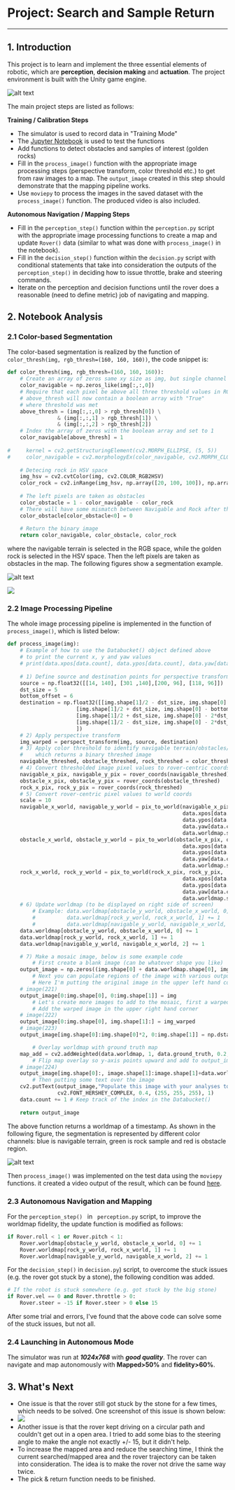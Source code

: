 # Project: Search and Sample Return
---

## 1. Introduction

This project is to learn and implement the three essential elements of robotic, which are **perception**, **decision making** and **actuation**. The project environment is built with the Unity game engine.

![alt text][image1]

The main project steps are listed as follows:

**Training / Calibration Steps**

* The simulator is used to record data in "Training Mode"
* The [Jupyter Notebook](./code/Rover_Project_Test_Notebook.ipynb) is used to test the functions
* Add functions to detect obstacles and samples of interest (golden rocks)
* Fill in the `process_image()` function with the appropriate image processing steps (perspective transform, color threshold etc.) to get from raw images to a map.  The `output_image` created in this step should demonstrate that the mapping pipeline works.
* Use `moviepy` to process the images in the saved dataset with the `process_image()` function.  The produced video is also included.

**Autonomous Navigation / Mapping Steps**

* Fill in the `perception_step()` function within the `perception.py` script with the appropriate image processing functions to create a map and update `Rover()` data (similar to what was done with `process_image()` in the notebook). 
* Fill in the `decision_step()` function within the `decision.py` script with conditional statements that take into consideration the outputs of the `perception_step()` in deciding how to issue throttle, brake and steering commands. 
* Iterate on the perception and decision functions until the rover does a reasonable (need to define metric) job of navigating and mapping. 

[//]: # "Image References"

[image1]: ./misc/rover_image.jpg
[worldmap]: ./output/worldmap.png
[rock_img]: ./calibration_images/example_rock1.jpg
[stuck_issue]: ./output/stuck_issue.PNG
[segmentation]: ./output/segmentation.png

## 2. Notebook Analysis
### 2.1 Color-based Segmentation

The color-based segmentation is realized by the function of `color_thresh(img, rgb_thresh=(160, 160, 160))`, the code snippet is:

```python
def color_thresh(img, rgb_thresh=(160, 160, 160)):
    # Create an array of zeros same xy size as img, but single channel
    color_navigable = np.zeros_like(img[:,:,0])
    # Require that each pixel be above all three threshold values in RGB
    # above_thresh will now contain a boolean array with "True"
    # where threshold was met
    above_thresh = (img[:,:,0] > rgb_thresh[0]) \
                & (img[:,:,1] > rgb_thresh[1]) \
                & (img[:,:,2] > rgb_thresh[2])
    # Index the array of zeros with the boolean array and set to 1
    color_navigable[above_thresh] = 1
    
#     kernel = cv2.getStructuringElement(cv2.MORPH_ELLIPSE, (5, 5))
#     color_navigable = cv2.morphologyEx(color_navigable, cv2.MORPH_CLOSE, kernel)
    
    # Detecing rock in HSV space
    img_hsv = cv2.cvtColor(img, cv2.COLOR_RGB2HSV)
    color_rock = cv2.inRange(img_hsv, np.array([20, 100, 100]), np.array([30, 255, 255])) / 255
    
    # The left pixels are taken as obstacles
    color_obstacle = 1 - color_navigable - color_rock
    # There will have some mismatch between Navigable and Rock after the above mophological transformation, so set the negtive values to zero
    color_obstacle[color_obstacle<0] = 0
       
    # Return the binary image
    return color_navigable, color_obstacle, color_rock
```

where the navigable terrain is selected in the RGB space, while the golden rock is selected in the HSV space. Then the left pixels are taken as obstacles in the map. The following figures show a segmentation example.

![alt text][rock_img]

![][segmentation]

### 2.2 Image Processing Pipeline

The whole image processing pipeline is implemented in the function of `process_image()`, which is listed below:

```python
def process_image(img):
    # Example of how to use the Databucket() object defined above
    # to print the current x, y and yaw values 
    # print(data.xpos[data.count], data.ypos[data.count], data.yaw[data.count])
    
    # 1) Define source and destination points for perspective transform
    source = np.float32([[14, 140], [301 ,140],[200, 96], [118, 96]])
    dst_size = 5 
    bottom_offset = 6
    destination = np.float32([[img.shape[1]/2 - dst_size, img.shape[0] - bottom_offset],
                      [img.shape[1]/2 + dst_size, img.shape[0] - bottom_offset],
                      [img.shape[1]/2 + dst_size, img.shape[0] - 2*dst_size - bottom_offset], 
                      [img.shape[1]/2 - dst_size, img.shape[0] - 2*dst_size - bottom_offset],
                      ])
    # 2) Apply perspective transform
    img_warped = perspect_transform(img, source, destination)
    # 3) Apply color threshold to identify navigable terrain/obstacles/rock samples
    #    which returns a binary threshed image
    navigable_threshed, obstacle_threshed, rock_threshed = color_thresh(img_warped)
    # 4) Convert thresholded image pixel values to rover-centric coords
    navigable_x_pix, navigable_y_pix = rover_coords(navigable_threshed)
    obstacle_x_pix, obstacle_y_pix = rover_coords(obstacle_threshed)
    rock_x_pix, rock_y_pix = rover_coords(rock_threshed)
    # 5) Convert rover-centric pixel values to world coords
    scale = 10
    navigable_x_world, navigable_y_world = pix_to_world(navigable_x_pix, navigable_y_pix,
                                                        data.xpos[data.count],
                                                        data.ypos[data.count], 
                                                        data.yaw[data.count],
                                                        data.worldmap.shape[0], scale)
    obstacle_x_world, obstacle_y_world = pix_to_world(obstacle_x_pix, obstacle_y_pix,
                                                        data.xpos[data.count],
                                                        data.ypos[data.count], 
                                                        data.yaw[data.count],
                                                        data.worldmap.shape[0], scale)    
    rock_x_world, rock_y_world = pix_to_world(rock_x_pix, rock_y_pix,
                                                        data.xpos[data.count],
                                                        data.ypos[data.count], 
                                                        data.yaw[data.count],
                                                        data.worldmap.shape[0], scale)
    # 6) Update worldmap (to be displayed on right side of screen)
        # Example: data.worldmap[obstacle_y_world, obstacle_x_world, 0] += 1
        #          data.worldmap[rock_y_world, rock_x_world, 1] += 1
        #          data.worldmap[navigable_y_world, navigable_x_world, 2] += 1        
    data.worldmap[obstacle_y_world, obstacle_x_world, 0] += 1
    data.worldmap[rock_y_world, rock_x_world, 1] += 1
    data.worldmap[navigable_y_world, navigable_x_world, 2] += 1

    # 7) Make a mosaic image, below is some example code
        # First create a blank image (can be whatever shape you like)
    output_image = np.zeros((img.shape[0] + data.worldmap.shape[0], img.shape[1]*2, 3))
        # Next you can populate regions of the image with various output
        # Here I'm putting the original image in the upper left hand corner
    # image(221)
    output_image[0:img.shape[0], 0:img.shape[1]] = img
        # Let's create more images to add to the mosaic, first a warped image
        # Add the warped image in the upper right hand corner
    # image(222)
    output_image[0:img.shape[0], img.shape[1]:] = img_warped    
    # image(223)
    output_image[img.shape[0]:img.shape[0]*2, 0:img.shape[1]] = np.dstack((navigable_threshed*255,                                                                           navigable_threshed*255,                                                                          navigable_threshed*255)).astype(np.float)

        # Overlay worldmap with ground truth map
    map_add = cv2.addWeighted(data.worldmap, 1, data.ground_truth, 0.2, 0)        
        # Flip map overlay so y-axis points upward and add to output_image 
    # image(224)
    output_image[img.shape[0]:, image.shape[1]:image.shape[1]+data.worldmap.shape[1]] = np.flipud(map_add)
        # Then putting some text over the image
    cv2.putText(output_image,"Populate this image with your analyses to make a video!", (20, 20), 
                cv2.FONT_HERSHEY_COMPLEX, 0.4, (255, 255, 255), 1)
    data.count += 1 # Keep track of the index in the Databucket()
    
    return output_image
```

The above function returns a worldmap of a timestamp. As shown in the following figure, the segmentation is represented by different color channels: blue is navigable terrain, green is rock sample and red is obstacle region.

![alt text][worldmap]

Then `process_image()` was implemented on the test data using the `moviepy` functions. it created a video output of the result, which can be found [here](./output/test_mapping.mp4). 

### 2.3 Autonomous Navigation and Mapping

For the `perception_step() ` in ` perception.py` script, to improve the worldmap fidelity, the update function is modified as follows:

```python
if Rover.roll < 1 or Rover.pitch < 1:
    Rover.worldmap[obstacle_y_world, obstacle_x_world, 0] += 1
    Rover.worldmap[rock_y_world, rock_x_world, 1] += 1
    Rover.worldmap[navigable_y_world, navigable_x_world, 2] += 1
```

For the `decision_step()` in `decision.py`) script, to overcome the stuck issues (e.g. the rover got stuck by a stone), the following condition was added.

```python
# If the robot is stuck somewhere (e.g. got stuck by the big stone)
if Rover.vel == 0 and Rover.throttle > 0:    
    Rover.steer = -15 if Rover.steer > 0 else 15
```

After some trial and errors, I've found that the above code can solve some of the stuck issues, but not all.

### 2.4 Launching in Autonomous Mode   

The simulator was run at ***1024x768*** with ***good quality***. The rover can navigate and map autonomously with  **Mapped>50%** and **fidelity>60%**.

## 3. What's Next

- One issue is that the rover still got stuck by the stone for a few times, which needs to be solved. One screenshot of this issue is shown below:
- ![][stuck_issue]
- Another issue is that the rover kept driving on a circular path and couldn't get out in a open area. I tried to add some bias to the steering angle to make the angle not exactly +/- 15, but it didn't help.
- To increase the mapped area and reduce the searching time, I think the current searched/mapped area and the rover trajectory can be taken into consideration.  The idea is to make the rover not drive the same way twice.
- The pick & return function needs to be finished.
